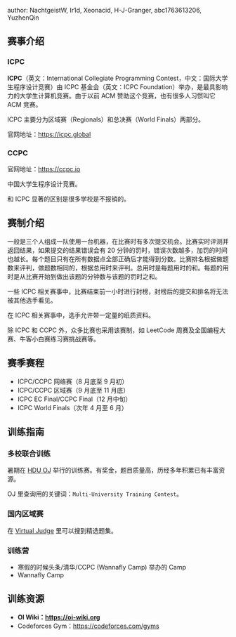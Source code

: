 author: NachtgeistW, Ir1d, Xeonacid, H-J-Granger, abc1763613206, YuzhenQin

## 赛事介绍

### ICPC

**ICPC**（英文：International Collegiate Programming Contest，中文：国际大学生程序设计竞赛）由 ICPC 基金会（英文：ICPC Foundation）举办，是最具影响力的大学生计算机竞赛。由于以前 ACM 赞助这个竞赛，也有很多人习惯叫它 ACM 竞赛。

ICPC 主要分为区域赛（Regionals）和总决赛（World Finals）两部分。

官网地址：<https://icpc.global>

### CCPC

官网地址：<https://ccpc.io>

中国大学生程序设计竞赛。

和 ICPC 显著的区别是很多学校是不报销的。

## 赛制介绍

一般是三个人组成一队使用一台机器，在比赛时有多次提交机会。比赛实时评测并返回结果，如果提交的结果错误会有 20 分钟的罚时，错误次数越多，加罚的时间也越长。每个题目只有在所有数据点全部正确后才能得到分数。比赛排名根据做题数来评判，做题数相同的，根据总用时来评判。总用时是每题用时的和。每题的用时是从比赛开始到做出该题的分钟数与该题的罚时之和。

一些 ICPC 相关赛事中，比赛结束前一小时进行封榜，封榜后的提交和排名将无法被其他选手看见。

在 ICPC 相关赛事中，选手允许带一定量的纸质资料。

除 ICPC 和 CCPC 外，众多比赛也采用该赛制，如 LeetCode 周赛及全国编程大赛、牛客小白赛练习赛挑战赛等。

## 赛季赛程

- ICPC/CCPC 网络赛（8 月底至 9 月初）
- ICPC/CCPC 区域赛（9 月底至 11 月底）
- ICPC EC Final/CCPC Final（12 月中旬）
- ICPC World Finals（次年 4 月至 6 月）

## 训练指南

### 多校联合训练

暑期在 [HDU OJ](http://acm.hdu.edu.cn) 举行的训练赛。有奖金，题目质量高，历经多年积累已有丰富资源。

OJ 里查询用的关键词：`Multi-University Training Contest`。

### 国内区域赛

在 [Virtual Judge](https://vjudge.net/) 里可以搜到精选题集。

### 训练营

- 寒假的时候头条/清华/CCPC (Wannafly Camp) 举办的 Camp
- Wannafly Camp

## 训练资源

- **OI Wiki：<https://oi-wiki.org>**
- Codeforces Gym：<https://codeforces.com/gyms>
